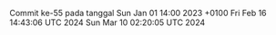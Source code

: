 Commit ke-55 pada tanggal Sun Jan 01 14:00 2023 +0100
Fri Feb 16 14:43:06 UTC 2024
Sun Mar 10 02:20:05 UTC 2024
